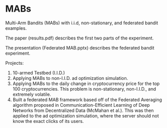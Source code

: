 # MABs
Multi-Arm Bandits (MABs) with i.i.d, non-stationary, and federated bandit examples.

The paper (results.pdf) describes the first two parts of the experiment.

The presentation (Federated MAB.pptx) describes the federated bandit experiment. 

Projects: 
1. 10-armed Testbed (I.I.D.)
2. Applying MABs to non-I.I.D. ad optimization simulation.
3. Applying MABs to the daily change in cryptocurrency price for the top 100 cryptocurrencies. This problem is non-stationary, non-I.I.D., and extremely volatile.
4. Built a federated MAB framework based off of the Federated Averaging algorithm proposed in Communication-Efficient Learning of Deep Networks from Decentralized Data (McMahan et al.). This was then applied to the ad optimization simulation, where the server should not know the exact clicks of its users.

